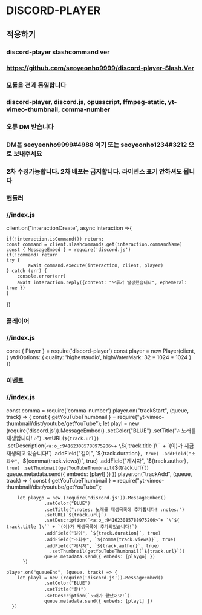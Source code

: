 # DISCORD-PLAYER
## 적용하기
### discord-player slashcommand ver

### https://github.com/seoyeonho9999/discord-player-Slash.Ver

### 모듈을 전과 동일합니다
### discord-player, discord.js, opusscript, ffmpeg-static, yt-vimeo-thumbnail, comma-number

### 오류 DM 받습니다
### DM은 seoyeonho9999#4988 여기 또는 seoyeonho1234#3212 으로 보내주세요
### 2차 수정가능합니다. 2차 배포는 금지합니다. 라이센스 표기 안하셔도 됩니다

### 핸들러
### //index.js

client.on("interactionCreate", async interaction =>{
    
    if(!interaction.isCommand()) return;
    const command = client.slashcommands.get(interaction.commandName)
    const { MessageEmbed } = require('discord.js')
    if(!command) return
    try {
            await command.execute(interaction, client, player)
    } catch (err) {
        console.error(err)
        await interaction.reply({content: "오류가 발생했습니다", ephemeral: true })
    }
})
### 플레이어
### //index.js

const { Player } = require('discord-player')
const player = new Player(client, {
    ytdlOptions: {
      quality: 'highestaudio',
      highWaterMark: 32 * 1024 * 1024
    }
  })

### 이벤트
### //index.js
const comma = require('comma-number')
player.on("trackStart", (queue, track) => {
    const { getYouTubeThumbnail } = require("yt-vimeo-thumbnail/dist/youtube/getYouTube");
            let playl = new (require('discord.js')).MessageEmbed()
                      .setColor("BLUE")
                      .setTitle(":notes: 노래를 재생합니다! :notes:")
                      .setURL(`${track.url}`)
                      .setDescription(`<a:o_:941623085788975206>`+ `\`${ track.title }\`` + `(이)가 지금 재생되고 있습니다!`)
                      .addField("길이", `${track.duration}`, true)
                      .addField("조회수", `${comma(track.views)}`, true)
                      .addField("게시자", `${track.author}`, true)
                    .setThumbnail(getYouTubeThumbnail(`${track.url}`))
                      queue.metadata.send({ embeds: [playl] })
          })
player.on("trackAdd", (queue, track) => {
            const { getYouTubeThumbnail } = require("yt-vimeo-thumbnail/dist/youtube/getYouTube");
 

        let playgo = new (require('discord.js')).MessageEmbed()
                  .setColor("BLUE")
                  .setTitle(":notes: 노래를 재생목록에 추가합니다! :notes:")
                  .setURL(`${track.url}`)
                  .setDescription(`<a:o_:941623085788975206>`+ `\`${ track.title }\`` + `(이)가 재생목록에 추가되었습니다!`)
                  .addField("길이", `${track.duration}`, true)
                  .addField("조회수", `${comma(track.views)}`, true)
                  .addField("게시자", `${track.author}`, true)
                    .setThumbnail(getYouTubeThumbnail(`${track.url}`))
                  queue.metadata.send({ embeds: [playgo] })
          })
    
    player.on("queueEnd", (queue, track) => {
        let playl = new (require('discord.js')).MessageEmbed()
                  .setColor("BLUE")
                  .setTitle("끝!")
                  .setDescription(`노래가 끝났어요!`)
                  queue.metadata.send({ embeds: [playl] })
      })

